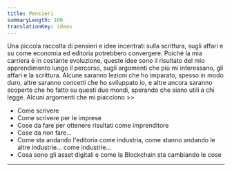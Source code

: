```yaml
---
title: Pensieri
summaryLength: 100
translationKey: ideas
---
```


Una piccola raccolta di pensieri e idee incentrati sulla scrittura, sugli affari e su come economia ed editoria potrebbero convergere.
Poiché la mia carriera è in costante evoluzione, queste idee sono il risultato del mio apprendimento lungo il percorso, sugli argomenti che più mi interessano, gli affari e la scrittura. Alcune saranno lezioni che ho imparato, spesso in modo duro, altre saranno concetti che ho sviluppato io, e altre ancora saranno scoperte che ho fatto su questi due mondi, sperando che siano utili a chi legge.
Alcuni argomenti che mi piacciono >>

- Come scrivere
- Come scrivere per le imprese
- Cose da fare per ottenere risultati come imprenditore
- Cose da non fare...
- Come sta andando l'editoria come industria, come stanno andando le altre industrie... come industrie...
- Cosa sono gli asset digitali e come la Blockchain sta cambiando le cose

---
